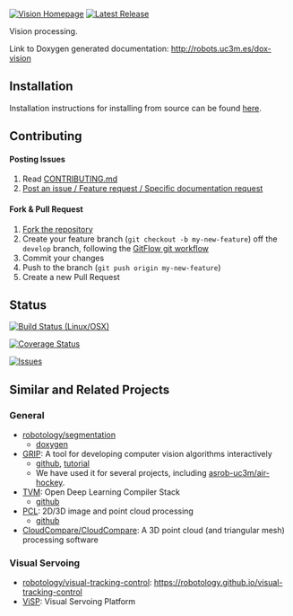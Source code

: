 [![Vision Homepage](https://img.shields.io/badge/roboticslab-vision-orange.svg)](http://robots.uc3m.es/dox-vision) [![Latest Release](https://img.shields.io/github/tag/roboticslab-uc3m/vision.svg?label=Latest%20Release)](https://github.com/roboticslab-uc3m/vision/tags)

Vision processing.

Link to Doxygen generated documentation: http://robots.uc3m.es/dox-vision

## Installation

Installation instructions for installing from source can be found [here]( doc/vision-install.md ).

## Contributing

#### Posting Issues

1. Read [CONTRIBUTING.md](https://github.com/roboticslab-uc3m/vision/blob/master/CONTRIBUTING.md)
2. [Post an issue / Feature request / Specific documentation request](https://github.com/roboticslab-uc3m/vision/issues)

#### Fork & Pull Request

1. [Fork the repository](https://github.com/roboticslab-uc3m/vision/fork)
2. Create your feature branch (`git checkout -b my-new-feature`) off the `develop` branch, following the [GitFlow git workflow](https://www.atlassian.com/git/tutorials/comparing-workflows/gitflow-workflow)
3. Commit your changes
4. Push to the branch (`git push origin my-new-feature`)
5. Create a new Pull Request

## Status

[![Build Status (Linux/OSX)](https://travis-ci.org/roboticslab-uc3m/vision.svg?branch=develop)](https://travis-ci.org/roboticslab-uc3m/vision)

[![Coverage Status](https://coveralls.io/repos/roboticslab-uc3m/vision/badge.svg)](https://coveralls.io/r/roboticslab-uc3m/vision)

[![Issues](https://img.shields.io/github/issues/roboticslab-uc3m/vision.svg?label=Issues)](https://github.com/roboticslab-uc3m/vision/issues)

## Similar and Related Projects
### General
- [robotology/segmentation](https://github.com/robotology/segmentation)
   - [doxygen](http://robotology.github.io/segmentation/doxygen/doc/html/modules.html)
- [GRIP](https://wpiroboticsprojects.github.io/GRIP): A tool for developing computer vision algorithms interactively
   - [github](https://github.com/WPIRoboticsProjects/GRIP), [tutorial](http://wpilib.screenstepslive.com/s/4485/m/24194/l/463566-introduction-to-grip)
   - We have used it for several projects, including [asrob-uc3m/air-hockey](https://github.com/asrob-uc3m/air-hockey/issues/5).
- [TVM](https://tvm.ai): Open Deep Learning Compiler Stack
   - [github](https://github.com/dmlc/tvm)
- [PCL](http://pointclouds.org): 2D/3D image and point cloud processing
   - [github](https://github.com/PointCloudLibrary/pcl)
- [CloudCompare/CloudCompare](https://github.com/CloudCompare/CloudCompare): A 3D point cloud (and triangular mesh) processing software
### Visual Servoing
- [robotology/visual-tracking-control](https://github.com/robotology/visual-tracking-control): https://robotology.github.io/visual-tracking-control
- [ViSP](http://visp.inria.fr/): Visual Servoing Platform
